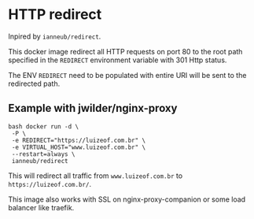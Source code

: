 # HTTP redirect

Inpired by `ianneub/redirect`.

This docker image redirect all HTTP requests on port 80 to the root path specified in the `REDIRECT` environment variable with 301 Http status.

The ENV `REDIRECT` need to be populated with entire URI will be sent to the redirected path.

## Example with jwilder/nginx-proxy

```
bash docker run -d \
 -P \
 -e REDIRECT="https://luizeof.com.br" \
 -e VIRTUAL_HOST="www.luizeof.com.br" \
 --restart=always \
 ianneub/redirect
```

This will redirect all traffic from `www.luizeof.com.br` to `https://luizeof.com.br/`.

This image also works with SSL on nginx-proxy-companion or some load balancer like traefik.
